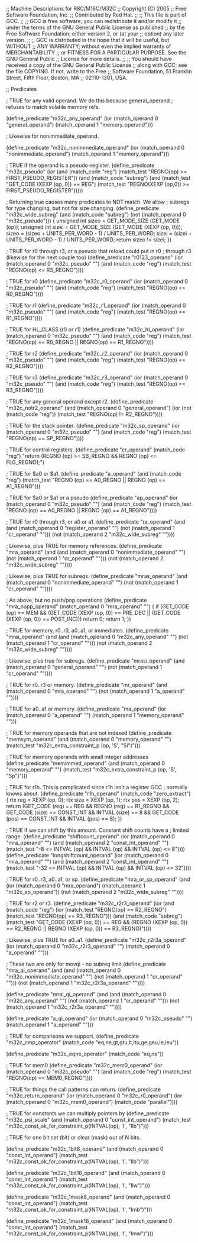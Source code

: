 ;; Machine Descriptions for R8C/M16C/M32C
;; Copyright (C) 2005
;; Free Software Foundation, Inc.
;; Contributed by Red Hat.
;;
;; This file is part of GCC.
;;
;; GCC is free software; you can redistribute it and/or modify it
;; under the terms of the GNU General Public License as published
;; by the Free Software Foundation; either version 2, or (at your
;; option) any later version.
;;
;; GCC is distributed in the hope that it will be useful, but WITHOUT
;; ANY WARRANTY; without even the implied warranty of MERCHANTABILITY
;; or FITNESS FOR A PARTICULAR PURPOSE.  See the GNU General Public
;; License for more details.
;;
;; You should have received a copy of the GNU General Public License
;; along with GCC; see the file COPYING.  If not, write to the Free
;; Software Foundation, 51 Franklin Street, Fifth Floor, Boston, MA
;; 02110-1301, USA.

;; Predicates

; TRUE for any valid operand.  We do this because general_operand
; refuses to match volatile memory refs.

(define_predicate "m32c_any_operand"
  (ior (match_operand 0 "general_operand")
       (match_operand 1 "memory_operand")))

; Likewise for nonimmediate_operand.

(define_predicate "m32c_nonimmediate_operand"
  (ior (match_operand 0 "nonimmediate_operand")
       (match_operand 1 "memory_operand")))

; TRUE if the operand is a pseudo-register.
(define_predicate "m32c_pseudo"
  (ior (and (match_code "reg")
            (match_test "REGNO(op) >= FIRST_PSEUDO_REGISTER"))
       (and (match_code "subreg")
            (and (match_test "GET_CODE (XEXP (op, 0)) == REG")
                 (match_test "REGNO(XEXP (op,0)) >= FIRST_PSEUDO_REGISTER")))))
       

; Returning true causes many predicates to NOT match.  We allow
; subregs for type changing, but not for size changing.
(define_predicate "m32c_wide_subreg"
  (and (match_code "subreg")
       (not (match_operand 0 "m32c_pseudo")))
  {
    unsigned int sizeo = GET_MODE_SIZE (GET_MODE (op));
    unsigned int sizei = GET_MODE_SIZE (GET_MODE (XEXP (op, 0)));
    sizeo = (sizeo + UNITS_PER_WORD - 1) / UNITS_PER_WORD;
    sizei = (sizei + UNITS_PER_WORD - 1) / UNITS_PER_WORD;
    return sizeo != sizei;
  })

; TRUE for r0 through r3, or a pseudo that reload could put in r0
; through r3 (likewise for the next couple too)
(define_predicate "r0123_operand"
  (ior (match_operand 0 "m32c_pseudo" "")
       (and (match_code "reg")
            (match_test "REGNO(op) <= R3_REGNO"))))

; TRUE for r0
(define_predicate "m32c_r0_operand"
  (ior (match_operand 0 "m32c_pseudo" "")
       (and (match_code "reg")
            (match_test "REGNO(op) == R0_REGNO"))))

; TRUE for r1
(define_predicate "m32c_r1_operand"
  (ior (match_operand 0 "m32c_pseudo" "")
       (and (match_code "reg")
            (match_test "REGNO(op) == R1_REGNO"))))

; TRUE for HL_CLASS (r0 or r1)
(define_predicate "m32c_hl_operand"
  (ior (match_operand 0 "m32c_pseudo" "")
       (and (match_code "reg")
            (match_test "REGNO(op) == R0_REGNO || REGNO(op) == R1_REGNO"))))


; TRUE for r2
(define_predicate "m32c_r2_operand"
  (ior (match_operand 0 "m32c_pseudo" "")
       (and (match_code "reg")
            (match_test "REGNO(op) == R2_REGNO"))))

; TRUE for r3
(define_predicate "m32c_r3_operand"
  (ior (match_operand 0 "m32c_pseudo" "")
       (and (match_code "reg")
            (match_test "REGNO(op) == R3_REGNO"))))

; TRUE for any general operand except r2.
(define_predicate "m32c_notr2_operand"
  (and (match_operand 0 "general_operand")
       (ior (not (match_code "reg"))
            (match_test "REGNO(op) != R2_REGNO"))))

; TRUE for the stack pointer.
(define_predicate "m32c_sp_operand"
  (ior (match_operand 0 "m32c_pseudo" "")
       (and (match_code "reg")
            (match_test "REGNO(op) == SP_REGNO"))))

; TRUE for control registers.
(define_predicate "cr_operand"
  (match_code "reg")
  "return (REGNO (op) >= SB_REGNO
           && REGNO (op) <= FLG_REGNO);")

; TRUE for $a0 or $a1.
(define_predicate "a_operand"
  (and (match_code "reg")
       (match_test "REGNO (op) == A0_REGNO || REGNO (op) == A1_REGNO")))

; TRUE for $a0 or $a1 or a pseudo
(define_predicate "ap_operand"
  (ior (match_operand 0 "m32c_pseudo" "")
       (and (match_code "reg")
            (match_test "REGNO (op) == A0_REGNO || REGNO (op) == A1_REGNO"))))

; TRUE for r0 through r3, or a0 or a1.
(define_predicate "ra_operand"
  (and (and (match_operand 0 "register_operand" "")
            (not (match_operand 1 "cr_operand" "")))
       (not (match_operand 2 "m32c_wide_subreg" ""))))

; Likewise, plus TRUE for memory references.
(define_predicate "mra_operand"
  (and (and (match_operand 0 "nonimmediate_operand" "")
            (not (match_operand 1 "cr_operand" "")))
       (not (match_operand 2 "m32c_wide_subreg" ""))))

; Likewise, plus TRUE for subregs.
(define_predicate "mras_operand"
  (and (match_operand 0 "nonimmediate_operand" "")
       (not (match_operand 1 "cr_operand" ""))))

; As above, but no push/pop operations
(define_predicate "mra_nopp_operand"
  (match_operand 0 "mra_operand" "")
{
  if (GET_CODE (op) == MEM
      && (GET_CODE (XEXP (op, 0)) == PRE_DEC
          || (GET_CODE (XEXP (op, 0)) == POST_INC)))
    return 0;
  return 1;
})

; TRUE for memory, r0..r3, a0..a1, or immediates.
(define_predicate "mrai_operand"
  (and (and (match_operand 0 "m32c_any_operand" "")
            (not (match_operand 1 "cr_operand" "")))
       (not (match_operand 2 "m32c_wide_subreg" ""))))

; Likewise, plus true for subregs.
(define_predicate "mrasi_operand"
  (and (match_operand 0 "general_operand" "")
       (not (match_operand 1 "cr_operand" ""))))

; TRUE for r0..r3 or memory.
(define_predicate "mr_operand"
  (and (match_operand 0 "mra_operand" "")
       (not (match_operand 1 "a_operand" ""))))

; TRUE for a0..a1 or memory.
(define_predicate "ma_operand"
  (ior (match_operand 0 "a_operand" "")
       (match_operand 1 "memory_operand" "")))

; TRUE for memory operands that are not indexed
(define_predicate "memsym_operand"
  (and (match_operand 0 "memory_operand" "")
       (match_test "m32c_extra_constraint_p (op, 'S', \"Si\")")))

; TRUE for memory operands with small integer addresses
(define_predicate "memimmed_operand"
  (and (match_operand 0 "memory_operand" "")
       (match_test "m32c_extra_constraint_p (op, 'S', \"Sp\")")))

; TRUE for r1h.  This is complicated since r1h isn't a register GCC
; normally knows about.
(define_predicate "r1h_operand"
  (match_code "zero_extract")
  {
    rtx reg = XEXP (op, 0);
    rtx size = XEXP (op, 1);
    rtx pos = XEXP (op, 2);
    return (GET_CODE (reg) == REG
            && REGNO (reg) == R1_REGNO
            && GET_CODE (size) == CONST_INT
            && INTVAL (size) == 8
            && GET_CODE (pos) == CONST_INT
            && INTVAL (pos) == 8);
  })

; TRUE if we can shift by this amount.  Constant shift counts have a
; limited range.
(define_predicate "shiftcount_operand"
  (ior (match_operand 0 "mra_operand" "")
       (and (match_operand 2 "const_int_operand" "")
            (match_test "-8 <= INTVAL (op) && INTVAL (op) && INTVAL (op) <= 8"))))
(define_predicate "longshiftcount_operand"
  (ior (match_operand 0 "mra_operand" "")
       (and (match_operand 2 "const_int_operand" "")
            (match_test "-32 <= INTVAL (op) && INTVAL (op) && INTVAL (op) <= 32"))))

; TRUE for r0..r3, a0..a1, or sp.
(define_predicate "mra_or_sp_operand"
  (and (ior (match_operand 0 "mra_operand")
            (match_operand 1 "m32c_sp_operand"))
       (not (match_operand 2 "m32c_wide_subreg" ""))))


; TRUE for r2 or r3.
(define_predicate "m32c_r2r3_operand"
  (ior (and (match_code "reg")
            (ior (match_test "REGNO(op) == R2_REGNO")
                 (match_test "REGNO(op) == R3_REGNO")))
       (and (match_code "subreg")
            (match_test "GET_CODE (XEXP (op, 0)) == REG && (REGNO (XEXP (op, 0)) == R2_REGNO || REGNO (XEXP (op, 0)) == R3_REGNO)"))))

; Likewise, plus TRUE for a0..a1.
(define_predicate "m32c_r2r3a_operand"
  (ior (match_operand 0 "m32c_r2r3_operand" "")
       (match_operand 0 "a_operand" "")))

; These two are only for movqi - no subreg limit
(define_predicate "mra_qi_operand"
  (and (and (match_operand 0 "m32c_nonimmediate_operand" "")
            (not (match_operand 1 "cr_operand" "")))
       (not (match_operand 1 "m32c_r2r3a_operand" ""))))

(define_predicate "mrai_qi_operand"
  (and (and (match_operand 0 "m32c_any_operand" "")
            (not (match_operand 1 "cr_operand" "")))
       (not (match_operand 1 "m32c_r2r3a_operand" ""))))

(define_predicate "a_qi_operand"
  (ior (match_operand 0 "m32c_pseudo" "")
       (match_operand 1 "a_operand" "")))

; TRUE for comparisons we support.
(define_predicate "m32c_cmp_operator"
  (match_code "eq,ne,gt,gtu,lt,ltu,ge,geu,le,leu"))

(define_predicate "m32c_eqne_operator"
  (match_code "eq,ne"))

; TRUE for mem0
(define_predicate "m32c_mem0_operand"
  (ior (match_operand 0 "m32c_pseudo" "")
       (and (match_code "reg")
            (match_test "REGNO(op) == MEM0_REGNO"))))

; TRUE for things the call patterns can return.
(define_predicate "m32c_return_operand"
  (ior (match_operand 0 "m32c_r0_operand")
       (ior (match_operand 0 "m32c_mem0_operand")
            (match_code "parallel"))))

; TRUE for constants we can multiply pointers by
(define_predicate "m32c_psi_scale"
  (and (match_operand 0 "const_int_operand")
       (match_test "m32c_const_ok_for_constraint_p(INTVAL(op), 'I', \"Ilb\")")))

; TRUE for one bit set (bit) or clear (mask) out of N bits.

(define_predicate "m32c_1bit8_operand"
  (and (match_operand 0 "const_int_operand")
       (match_test "m32c_const_ok_for_constraint_p(INTVAL(op), 'I', \"Ilb\")")))

(define_predicate "m32c_1bit16_operand"
  (and (match_operand 0 "const_int_operand")
       (match_test "m32c_const_ok_for_constraint_p(INTVAL(op), 'I', \"Ilw\")")))

(define_predicate "m32c_1mask8_operand"
  (and (match_operand 0 "const_int_operand")
       (match_test "m32c_const_ok_for_constraint_p(INTVAL(op), 'I', \"Imb\")")))

(define_predicate "m32c_1mask16_operand"
  (and (match_operand 0 "const_int_operand")
       (match_test "m32c_const_ok_for_constraint_p(INTVAL(op), 'I', \"Imw\")")))
